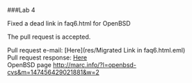 ###Lab 4

Fixed a dead link in faq6.html for OpenBSD

The pull request is accepted.

Pull request e-mail: [Here](res/Migrated Link in faq6.html.eml)    
Pull request response: [Here](res/Re-%20Migrated%20Link%20in%20faq6.html.eml)  
OpenBSD page http://marc.info/?l=openbsd-cvs&m=147456429021881&w=2
